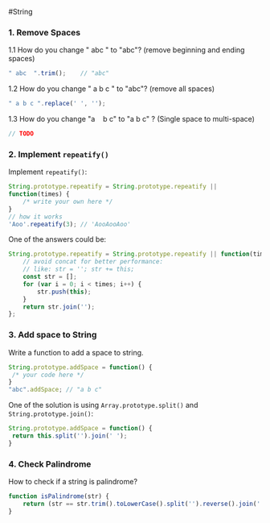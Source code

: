 #String

### 1. Remove Spaces

1.1 How do you change " abc " to "abc"? (remove beginning and ending spaces)

```js
" abc  ".trim();    // "abc"
```

1.2 How do you change " a b c " to "abc"? (remove all spaces)

```js
" a b c ".replace(' ', '');
```

1.3 How do you change "a&nbsp;&nbsp;&nbsp;    b c" to "a b c" ? (Single space to multi-space)

```js
// TODO
```

### 2. Implement `repeatify()`

Implement `repeatify()`:

```js
String.prototype.repeatify = String.prototype.repeatify ||
function(times) {
    /* write your own here */
}
// how it works
'Aoo'.repeatify(3); // 'AooAooAoo'
```
One of the answers could be:
```js
String.prototype.repeatify = String.prototype.repeatify || function(times) {
    // avoid concat for better performance:
    // like: str = ''; str += this;
    const str = [];
    for (var i = 0; i < times; i++) {
        str.push(this);
    }
    return str.join('');
};
```
### 3. Add space to String

Write a function to add a space to string.
```js
String.prototype.addSpace = function() {
 /* your code here */
}
"abc".addSpace; // "a b c"
```
One of the solution is using `Array.prototype.split()` and `String.prototype.join()`:
```js
String.prototype.addSpace = function() {
 return this.split('').join(' ');
}
```

### 4. Check Palindrome
How to check if a string is palindrome?
```js
function isPalindrome(str) {
    return (str == str.trim().toLowerCase().split('').reverse().join(''));
}
```
